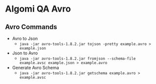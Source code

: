 # Algomi QA Avro

## Avro Commands

- Avro to Json
  * `java -jar avro-tools-1.8.2.jar tojson -pretty example.avro > example.json`
- Json to Avro
  * `java -jar avro-tools-1.8.2.jar fromjson --schema-file example.avsc example.json > example.avro`
- Generate Avro Schema
  * `java -jar avro-tools-1.8.2.jar getschema example.avro > example.avsc`
